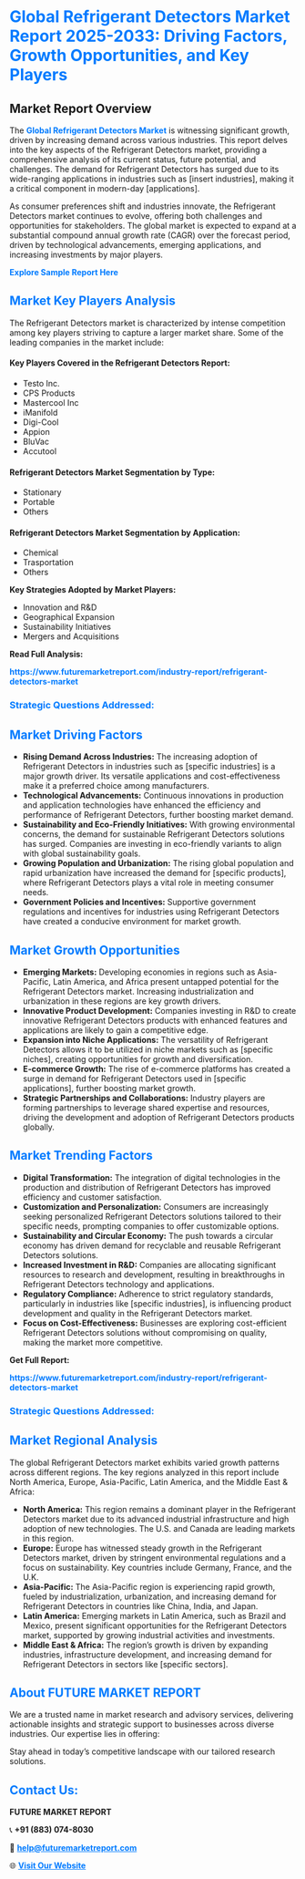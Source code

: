 <h1 style="color: #007BFF;">Global Refrigerant Detectors Market Report 2025-2033: Driving Factors, Growth Opportunities, and Key Players</h1>

<section id="overview">
<h2>Market Report Overview</h2>
<p>The <a href="https://www.futuremarketreport.com/industry-report/refrigerant-detectors-market" style="color: #007BFF; text-decoration: none;"><strong>Global Refrigerant Detectors Market</strong></a> is witnessing significant growth, driven by increasing demand across various industries. This report delves into the key aspects of the Refrigerant Detectors market, providing a comprehensive analysis of its current status, future potential, and challenges. The demand for Refrigerant Detectors has surged due to its wide-ranging applications in industries such as [insert industries], making it a critical component in modern-day [applications].</p>
<p>As consumer preferences shift and industries innovate, the Refrigerant Detectors market continues to evolve, offering both challenges and opportunities for stakeholders. The global market is expected to expand at a substantial compound annual growth rate (CAGR) over the forecast period, driven by technological advancements, emerging applications, and increasing investments by major players.</p>
</section>

<section id="overview">
<p><a href="https://www.futuremarketreport.com/request-sample/reportId=52997" style="color: #007BFF; text-decoration: none;"><strong>Explore Sample Report Here</strong></a></p>
</section>

<section id="key-players">
<h2 style="color: #007BFF;">Market Key Players Analysis</h2>
<p>The Refrigerant Detectors market is characterized by intense competition among key players striving to capture a larger market share. Some of the leading companies in the market include:</p>
<h4>Key Players Covered in the Refrigerant Detectors Report:</h4>
<ul><li>Testo Inc.</li><li>CPS Products</li><li>Mastercool Inc</li><li>iManifold</li><li>Digi-Cool</li><li>Appion</li><li>BluVac</li><li>Accutool</li></ul>
<h4>Refrigerant Detectors Market Segmentation by Type:</h4>
<ul><li>Stationary</li><li>Portable</li><li>Others</li></ul>

<h4>Refrigerant Detectors Market Segmentation by Application:</h4>
<ul><li>Chemical</li><li>Trasportation</li><li>Others</li></ul>
<p><strong>Key Strategies Adopted by Market Players:</strong></p>
<ul>
<li>Innovation and R&D</li>
<li>Geographical Expansion</li>
<li>Sustainability Initiatives</li>
<li>Mergers and Acquisitions</li>
</ul>
</section>

<section>
<p><strong>Read Full Analysis: </strong></p><a href="https://www.futuremarketreport.com/industry-report/refrigerant-detectors-market" style="color: #007BFF; text-decoration: none;"><strong>https://www.futuremarketreport.com/industry-report/refrigerant-detectors-market</strong></a>
<h3 style="color: #007BFF;">Strategic Questions Addressed:</h3>
</section>

<section id="driving-factors">
<h2 style="color: #007BFF;">Market Driving Factors</h2>
<ul>
<li><strong>Rising Demand Across Industries:</strong> The increasing adoption of Refrigerant Detectors in industries such as [specific industries] is a major growth driver. Its versatile applications and cost-effectiveness make it a preferred choice among manufacturers.</li>
<li><strong>Technological Advancements:</strong> Continuous innovations in production and application technologies have enhanced the efficiency and performance of Refrigerant Detectors, further boosting market demand.</li>
<li><strong>Sustainability and Eco-Friendly Initiatives:</strong> With growing environmental concerns, the demand for sustainable Refrigerant Detectors solutions has surged. Companies are investing in eco-friendly variants to align with global sustainability goals.</li>
<li><strong>Growing Population and Urbanization:</strong> The rising global population and rapid urbanization have increased the demand for [specific products], where Refrigerant Detectors plays a vital role in meeting consumer needs.</li>
<li><strong>Government Policies and Incentives:</strong> Supportive government regulations and incentives for industries using Refrigerant Detectors have created a conducive environment for market growth.</li>
</ul>
</section>

<section id="growth-opportunities">
<h2 style="color: #007BFF;">Market Growth Opportunities</h2>
<ul>
<li><strong>Emerging Markets:</strong> Developing economies in regions such as Asia-Pacific, Latin America, and Africa present untapped potential for the Refrigerant Detectors market. Increasing industrialization and urbanization in these regions are key growth drivers.</li>
<li><strong>Innovative Product Development:</strong> Companies investing in R&D to create innovative Refrigerant Detectors products with enhanced features and applications are likely to gain a competitive edge.</li>
<li><strong>Expansion into Niche Applications:</strong> The versatility of Refrigerant Detectors allows it to be utilized in niche markets such as [specific niches], creating opportunities for growth and diversification.</li>
<li><strong>E-commerce Growth:</strong> The rise of e-commerce platforms has created a surge in demand for Refrigerant Detectors used in [specific applications], further boosting market growth.</li>
<li><strong>Strategic Partnerships and Collaborations:</strong> Industry players are forming partnerships to leverage shared expertise and resources, driving the development and adoption of Refrigerant Detectors products globally.</li>
</ul>
</section>

<section id="trending-factors">
<h2 style="color: #007BFF;">Market Trending Factors</h2>
<ul>
<li><strong>Digital Transformation:</strong> The integration of digital technologies in the production and distribution of Refrigerant Detectors has improved efficiency and customer satisfaction.</li>
<li><strong>Customization and Personalization:</strong> Consumers are increasingly seeking personalized Refrigerant Detectors solutions tailored to their specific needs, prompting companies to offer customizable options.</li>
<li><strong>Sustainability and Circular Economy:</strong> The push towards a circular economy has driven demand for recyclable and reusable Refrigerant Detectors solutions.</li>
<li><strong>Increased Investment in R&D:</strong> Companies are allocating significant resources to research and development, resulting in breakthroughs in Refrigerant Detectors technology and applications.</li>
<li><strong>Regulatory Compliance:</strong> Adherence to strict regulatory standards, particularly in industries like [specific industries], is influencing product development and quality in the Refrigerant Detectors market.</li>
<li><strong>Focus on Cost-Effectiveness:</strong> Businesses are exploring cost-efficient Refrigerant Detectors solutions without compromising on quality, making the market more competitive.</li>
</ul>
</section>

<section>
<p><strong>Get Full Report: </strong></p><a href="https://www.futuremarketreport.com/industry-report/refrigerant-detectors-market" style="color: #007BFF; text-decoration: none;"><strong>https://www.futuremarketreport.com/industry-report/refrigerant-detectors-market</strong></a>
<h3 style="color: #007BFF;">Strategic Questions Addressed:</h3>
</section>


<section id="regional-analysis">
<h2 style="color: #007BFF;">Market Regional Analysis</h2>
<p>The global Refrigerant Detectors market exhibits varied growth patterns across different regions. The key regions analyzed in this report include North America, Europe, Asia-Pacific, Latin America, and the Middle East & Africa:</p>
<ul>
<li><strong>North America:</strong> This region remains a dominant player in the Refrigerant Detectors market due to its advanced industrial infrastructure and high adoption of new technologies. The U.S. and Canada are leading markets in this region.</li>
<li><strong>Europe:</strong> Europe has witnessed steady growth in the Refrigerant Detectors market, driven by stringent environmental regulations and a focus on sustainability. Key countries include Germany, France, and the U.K.</li>
<li><strong>Asia-Pacific:</strong> The Asia-Pacific region is experiencing rapid growth, fueled by industrialization, urbanization, and increasing demand for Refrigerant Detectors in countries like China, India, and Japan.</li>
<li><strong>Latin America:</strong> Emerging markets in Latin America, such as Brazil and Mexico, present significant opportunities for the Refrigerant Detectors market, supported by growing industrial activities and investments.</li>
<li><strong>Middle East & Africa:</strong> The region’s growth is driven by expanding industries, infrastructure development, and increasing demand for Refrigerant Detectors in sectors like [specific sectors].</li>
</ul>
</section>

<footer>
<h2 style="color: #007BFF;">About FUTURE MARKET REPORT</h2>
<p>We are a trusted name in market research and advisory services, delivering actionable insights and strategic support to businesses across diverse industries. Our expertise lies in offering:</p>

<p>Stay ahead in today’s competitive landscape with our tailored research solutions.</p>

<h2 style="color: #007BFF;">Contact Us:</h2>
<p><strong>FUTURE MARKET REPORT</strong></p>
<p>📞 <strong>+91 (883) 074-8030</strong></p>
<p>📧 <strong><a href="mailto:help@futuremarketreport.com" style="color: #007BFF;">help@futuremarketreport.com</a></strong></p>
<p>🌐 <strong><a href="https://www.futuremarketreport.com/" style="color: #007BFF;">Visit Our Website</a></strong></p>
</footer>